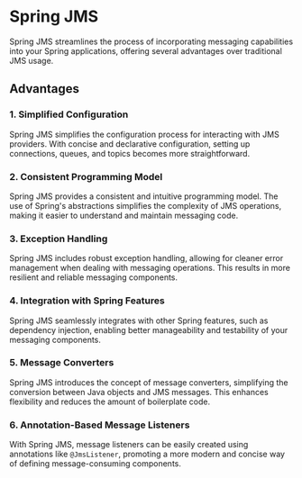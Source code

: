 # Spring JMS

Spring JMS streamlines the process of incorporating messaging capabilities into your Spring applications, offering
several advantages over traditional JMS usage.

## Advantages

### 1. **Simplified Configuration**

Spring JMS simplifies the configuration process for interacting with JMS providers. With concise and declarative
configuration, setting up connections, queues, and topics becomes more straightforward.

### 2. **Consistent Programming Model**

Spring JMS provides a consistent and intuitive programming model. The use of Spring's abstractions simplifies the
complexity of JMS operations, making it easier to understand and maintain messaging code.

### 3. **Exception Handling**

Spring JMS includes robust exception handling, allowing for cleaner error management when dealing with messaging
operations. This results in more resilient and reliable messaging components.

### 4. **Integration with Spring Features**

Spring JMS seamlessly integrates with other Spring features, such as dependency injection, enabling better manageability
and testability of your messaging components.

### 5. **Message Converters**

Spring JMS introduces the concept of message converters, simplifying the conversion between Java objects and JMS
messages. This enhances flexibility and reduces the amount of boilerplate code.

### 6. **Annotation-Based Message Listeners**

With Spring JMS, message listeners can be easily created using annotations like `@JmsListener`, promoting a more modern
and concise way of defining message-consuming components.
